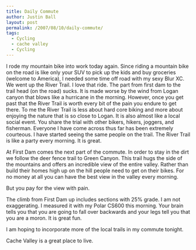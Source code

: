 ```yaml
---
title: Daily Commute
author: Justin Ball
layout: post
permalink: /2007/08/10/daily-commute/
tags:
  - Cycling
  - cache valley
  - Cycling
---
```


I rode my mountain bike into work today again. Since riding a mountain bike on the road is like only your SUV to pick up the kids and buy groceries (welcome to America), I needed some time off road with my sexy Blur XC. We went up the River Trail. I love that ride. The part from first dam to the trail head (on the road) sucks. It is made worse by the wind from Logan canyon that blows like a hurricane in the morning. However, once you get past that the River Trail is worth every bit of the pain you endure to get there. To me the River Trail is less about hard core biking and more about enjoying the nature that is so close to Logan. It is also almost like a local social event. You share the trial with other bikers, hikers, joggers, and fisherman. Everyone I have come across thus far has been extremely courteous. I have started seeing the same people on the trail. The River Trail is like a party every morning. It is great.

At First Dam comes the next part of the commute. In order to stay in the dirt we follow the deer fence trail to Green Canyon. This trail hugs the side of the mountains and offers an incredible view of the entire valley. Rather than build their homes high up on the hill people need to get on their bikes. For no money at all you can have the best view in the valley every morning.

But you pay for the view with pain.

The climb from First Dam up includes sections with 25% grade. I am not exaggerating. I measured it with my Polar CS600 this morning. Your brain tells you that you are going to fall over backwards and your legs tell you that you are a moron. It is great fun.

I am hoping to incorporate more of the local trails in my commute tonight.

Cache Valley is a great place to live.